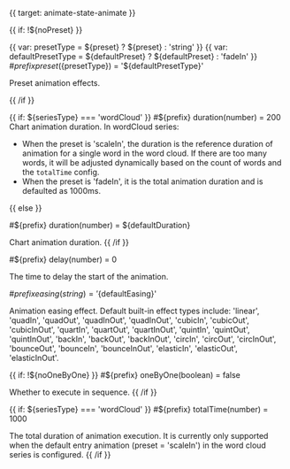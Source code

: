 {{ target: animate-state-animate }}

<!-- IStateAnimateSpec -->

{{ if: !${noPreset} }}

{{ var: presetType = ${preset} ?  ${preset} : 'string' }}
{{ var: defaultPresetType = ${defaultPreset} ?  ${defaultPreset} : 'fadeIn' }} #${prefix} preset(${presetType}) = '${defaultPresetType}'

Preset animation effects.

{{ /if }}

{{ if: ${seriesType} === 'wordCloud' }}
#${prefix} duration(number) = 200
Chart animation duration.
In wordCloud series:

- When the preset is 'scaleIn', the duration is the reference duration of animation for a single word in the word cloud. If there are too many words, it will be adjusted dynamically based on the count of words and the `totalTime` config.
- When the preset is 'fadeIn', it is the total animation duration and is defaulted as 1000ms.

{{ else }}

#${prefix} duration(number) = ${defaultDuration}

Chart animation duration.
{{ /if }}

#${prefix} delay(number) = 0

The time to delay the start of the animation.

#${prefix} easing(string) = '${defaultEasing}'

Animation easing effect. Default built-in effect types include: 'linear', 'quadIn', 'quadOut', 'quadInOut', 'quadInOut', 'cubicIn', 'cubicOut', 'cubicInOut', 'quartIn', 'quartOut', 'quartInOut', 'quintIn', 'quintOut', 'quintInOut', 'backIn', 'backOut', 'backInOut', 'circIn', 'circOut', 'circInOut', 'bounceOut', 'bounceIn', 'bounceInOut', 'elasticIn', 'elasticOut', 'elasticInOut'.

{{ if: !${noOneByOne} }}
#${prefix} oneByOne(boolean) = false

Whether to execute in sequence.
{{ /if }}

{{ if: ${seriesType} === 'wordCloud' }}
#${prefix} totalTime(number) = 1000

The total duration of animation execution. It is currently only supported when the default entry animation (preset = 'scaleIn') in the word cloud series is configured.
{{ /if }}
